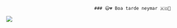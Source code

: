                                      ### 😃💔 Boa tarde neymar 🇦🇴🎱

![](https://media.tenor.com/LsYPAE9JiP8AAAAd/rolando-ronaldo.gif)




